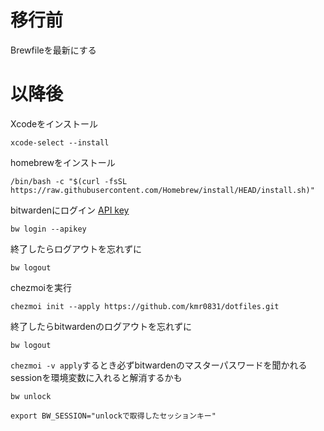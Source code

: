 # 移行前
Brewfileを最新にする
# 以降後
Xcodeをインストール
```
xcode-select --install
```
homebrewをインストール
```
/bin/bash -c "$(curl -fsSL https://raw.githubusercontent.com/Homebrew/install/HEAD/install.sh)"
```
bitwardenにログイン
[API key](https://bitwarden.com/ja-JP/help/personal-api-key/)
```
bw login --apikey
```
終了したらログアウトを忘れずに
```
bw logout
```
chezmoiを実行
```
chezmoi init --apply https://github.com/kmr0831/dotfiles.git
```
終了したらbitwardenのログアウトを忘れずに
```
bw logout
```

`chezmoi -v apply`するとき必ずbitwardenのマスターパスワードを聞かれる
sessionを環境変数に入れると解消するかも
```
bw unlock
```
```
export BW_SESSION="unlockで取得したセッションキー"
```
